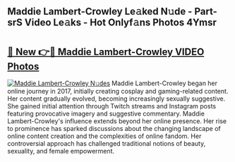 ## Maddie Lambert-Crowley Le𝚊ked N𝚞de - Part-srS Video Le𝚊ks - Hot Onlyf𝚊ns Photos 4Ymsr

# <h2><a href="http://ac25910.deff.icu/?id=Maddie+Lambert-Crowley">🔗 New 👉🔴 Maddie Lambert-Crowley VIDEO Photos</a></h2>

[![Maddie Lambert-Crowley N𝚞des](https://i.imgur.com/rIISA9y.gif)](http://ac25910.deff.icu/?id=Maddie+Lambert-Crowley)
Maddie Lambert-Crowley began her online journey in 2017, initially creating cosplay and gaming-related content. Her content gradually evolved, becoming increasingly sexually suggestive. She gained initial attention through Twitch streams and Instagram posts featuring provocative imagery and suggestive commentary. Maddie Lambert-Crowley's influence extends beyond her online presence. Her rise to prominence has sparked discussions about the changing landscape of online content creation and the complexities of online fandom. Her controversial approach has challenged traditional notions of beauty, sexuality, and female empowerment.
